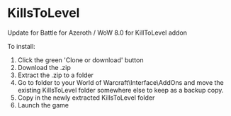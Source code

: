 # KillsToLevel
Update for Battle for Azeroth / WoW 8.0 for KillToLevel addon

To install:
1. Click the green 'Clone or download' button
2. Download the .zip
3. Extract the .zip to a folder
4. Go to folder to your World of Warcraft\Interface\AddOns and move the existing KillsToLevel folder somewhere else to keep as a backup copy.
6. Copy in the newly extracted KillsToLevel folder
7. Launch the game
